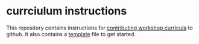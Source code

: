 # currciulum instructions
This repository contains instructions for [contributing workshop curricula](/contributing.md) to github. It also contains a [template](/readme_template.md) file to get started.





